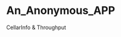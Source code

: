 # An_Anonymous_APP
CellarInfo &amp; Throughput
<!-- ![Image text](https://github.com/wegul/An_Anonymous_APP/blob/main/pics/diagram.jpg) -->
